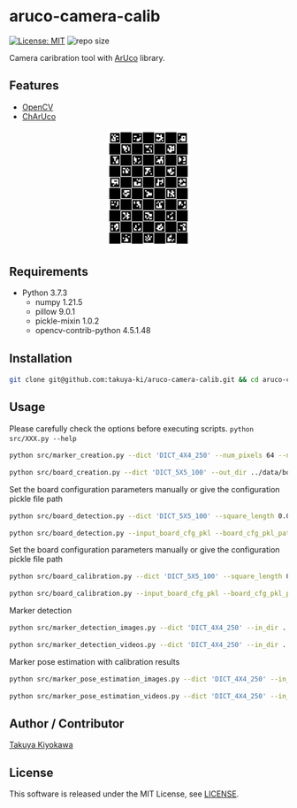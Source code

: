 # aruco-camera-calib

[![License: MIT](https://img.shields.io/badge/License-MIT-yellow.svg)](https://opensource.org/licenses/MIT)
![repo size](https://img.shields.io/github/repo-size/takuya-ki/aruco-camera-calib)

Camera caribration tool with [ArUco](https://www.uco.es/investiga/grupos/ava/node/26) library.

## Features

- [OpenCV](https://opencv.org/)
- [ChArUco](https://docs.opencv.org/4.5.1/df/d4a/tutorial_charuco_detection.html)

<div align="center">
    <img src="data/board/sample_board.png", width="30%">
</div>

## Requirements

- Python 3.7.3
  - numpy 1.21.5
  - pillow 9.0.1
  - pickle-mixin 1.0.2
  - opencv-contrib-python 4.5.1.48

## Installation
```bash
git clone git@github.com:takuya-ki/aruco-camera-calib.git && cd aruco-camera-calib && pip install -r requirements.txt
```

## Usage
Please carefully check the options before executing scripts. `python src/XXX.py --help`
```bash
python src/marker_creation.py --dict 'DICT_4X4_250' --num_pixels 64 --num_markers 5 --out_dir ../data/markers/
```
```bash
python src/board_creation.py --dict 'DICT_5X5_100' --out_dir ../data/board --board_name sample_board --square_length 0.028 --marker_length 0.024 --h_margin 5 --v_margin 5 --save_pkl
```

Set the board configuration parameters manually or give the configuration pickle file path  
```bash
python src/board_detection.py --dict 'DICT_5X5_100' --square_length 0.028 --marker_length 0.024 --h_margin 5 --v_margin 5 --in_dir ../data/pictures/sample_board --camera_param ../data/result/camera_param.pkl
```
```bash
python src/board_detection.py --input_board_cfg_pkl --board_cfg_pkl_path ../data/board/sample_board.pkl --in_dir ../data/pictures/sample_board --camera_param ../data/result/camera_param.pkl 
```

Set the board configuration parameters manually or give the configuration pickle file path  
```bash
python src/board_calibration.py --dict 'DICT_5X5_100' --square_length 0.028 --marker_length 0.024 --h_margin 5 --v_margin 5 --in_dir ../data/pictures/capture --out_dir ../data/result --is_print_calib_result --is_undistort
```
```bash
python src/board_calibration.py --input_board_cfg_pkl --board_cfg_pkl_path ../data/board/sample_board.pkl --in_dir ../data/pictures/capture --out_dir ../data/result --is_print_calib_result --is_undistort
```

Marker detection
```bash
python src/marker_detection_images.py --dict 'DICT_4X4_250' --in_dir ../data/pictures/sample_marker --out_dir ../data/pictures/sample_marker/result
```
```bash
python src/marker_detection_videos.py --dict 'DICT_4X4_250' --in_dir ../data/videos/sample_marker --out_dir ../data/videos/sample_marker/result
```

Marker pose estimation with calibration results
```bash
python src/marker_pose_estimation_images.py --dict 'DICT_4X4_250' --in_dir ../data/pictures/sample_marker --out_dir ../data/pictures/sample_marker/result --camera_param ../data/result/camera_param.pkl
```
```bash
python src/marker_pose_estimation_videos.py --dict 'DICT_4X4_250' --in_dir ../data/videos/sample_marker --out_dir ../data/videos/sample_marker/result --camera_param ../data/result/camera_param.pkl
```

## Author / Contributor

[Takuya Kiyokawa](https://takuya-ki.github.io/)

## License

This software is released under the MIT License, see [LICENSE](./LICENSE).
